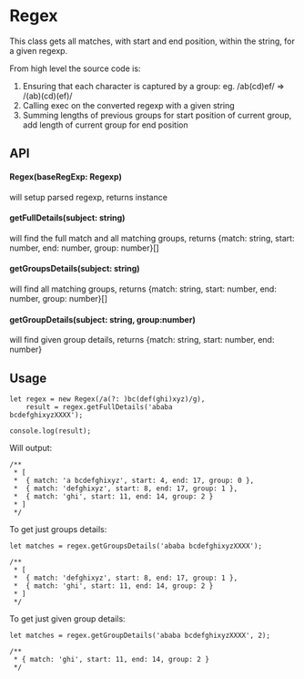 # Regex

This class gets all matches, with start and end position, within the string, for a given regexp.

From high level the source code is:
 
 1. Ensuring that each character is captured by a group: eg. /ab(cd)ef/ => /(ab)(cd)(ef)/
 2. Calling exec on the converted regexp with a given string
 3. Summing lengths of previous groups for start position of current group, add length of current group for end position 

## API

#### Regex(baseRegExp: Regexp)

will setup parsed regexp, returns instance

#### getFullDetails(subject: string)

will find the full match and all matching groups, returns {match: string, start: number, end: number, group: 
number}[]

#### getGroupsDetails(subject: string)

will find all matching groups, returns {match: string, start: number, end: number, group: 
number}[]

#### getGroupDetails(subject: string, group:number)

will find given group details, returns {match: string, start: number, end: number}

## Usage
```
let regex = new Regex(/a(?: )bc(def(ghi)xyz)/g),
    result = regex.getFullDetails('ababa 
bcdefghixyzXXXX');

console.log(result);
```

Will output:
```
/**
 * [ 
 *  { match: 'a bcdefghixyz', start: 4, end: 17, group: 0 },
 *  { match: 'defghixyz', start: 8, end: 17, group: 1 },
 *  { match: 'ghi', start: 11, end: 14, group: 2 } 
 * ]
 */
```

To get just groups details:

```
let matches = regex.getGroupsDetails('ababa bcdefghixyzXXXX');

/**
 * [ 
 *  { match: 'defghixyz', start: 8, end: 17, group: 1 },
 *  { match: 'ghi', start: 11, end: 14, group: 2 } 
 * ]
 */

```

To get just given group details:

```
let matches = regex.getGroupDetails('ababa bcdefghixyzXXXX', 2);

/**
 * { match: 'ghi', start: 11, end: 14, group: 2 }
 */
```
